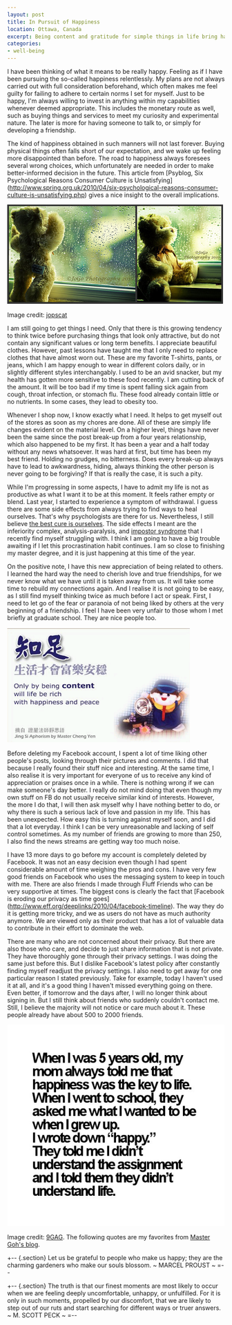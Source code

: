 ```yaml
---
layout: post
title: In Pursuit of Happiness
location: Ottawa, Canada
excerpt: Being content and gratitude for simple things in life bring happiness.
categories:
- well-being
---
```


I have been thinking of what it means to be really happy. Feeling as if I have been pursuing the so-called happiness relentlessly. My plans are not always carried out with full consideration beforehand, which often makes me feel guilty for failing to adhere to certain norms I set for myself. Just to be happy, I'm always willing to invest in anything within my capabilities whenever deemed appropriate. This includes the monetary route as well, such as buying things and services to meet my curiosity and experimental nature. The later is more for having someone to talk to, or simply for developing a friendship. 

The kind of happiness obtained in such manners will not last forever. Buying physical things often falls short of our expectation, and we wake up feeling more disappointed than before. The road to happiness always foresees several wrong choices, which unfortunately are needed in order to make better-informed decision in the future. This article from [Psyblog, Six Psychological Reasons Consumer Culture is Unsatisfying] (http://www.spring.org.uk/2010/04/six-psychological-reasons-consumer-culture-is-unsatisfying.php) gives a nice insight to the overall implications. 

![alt rainybear](/images/rainybear.jpg "Wishing for a Miracle") 

Image credit: [jopscat](http://www.flickr.com/photos/jopscat/)

I am still going to get things I need. Only that there is this growing tendency to think twice before purchasing things that look only attractive, but do not contain any significant values or long term benefits. I appreciate beautiful clothes. However, past lessons have taught me that I only need to replace clothes that have almost worn out. These are my favorite T-shirts, pants, or jeans, which I am happy enough to wear in different colors daily, or in slightly different styles interchangably. I used to be an avid snacker, but my health has gotten more sensitive to these food recently. I am cutting back of the amount. It will be too bad if my time is spent falling sick again from cough, throat infection, or stomach flu. These food already contain little or no nutrients. In some cases, they lead to obesity too. 

Whenever I shop now, I know exactly what I need. It helps to get myself out of the stores as soon as my chores are done. All of these are simply life changes evident on the material level. On a higher level, things have never been the same since the post break-up from a four years relationship, which also happened to be my first. It has been a year and a half today without any news whatsoever. It was hard at first, but time has been my best friend. Holding no grudges, no bitterness. Does every break-up always have to lead to awkwardness, hiding, always thinking the other person is never going to be forgiving? If that is really the case, it is such a pity.

While I'm progressing in some aspects, I have to admit my life is not as productive as what I want it to be at this moment. It feels rather empty or blend. Last year, I started to experience a symptom of withdrawal. I guess there are some side effects from always trying to find ways to heal ourselves. That's why psychologists are there for us. Nevertheless, I still believe [the best cure is ourselves](http://fengshuiforward.com/330/the-most-powerful-cure-ourselves/). The side effects I meant are the inferiority complex, analysis-paralysis, and [impostor syndrome](http://en.wikipedia.org/wiki/Impostor_syndrome) that I recently find myself struggling with. I think I am going to have a big trouble awaiting if I let this procrastination habit continues. I am so close to finishing my master degree, and it is just happening at this time of the year. 

On the positive note, I have this new appreciation of being related to others. I learned the hard way the need to cherish love and true friendships, for we never know what we have until it is taken away from us. It will take some time to rebuild my connections again. And I realise it is not going to be easy, as I still find myself thinking twice as much before I act or speak. First, I need to let go of the fear or paranoia of not being liked by others at the very beginning of a friendship. I feel I have been very unfair to those whom I met briefly at graduate school. They are nice people too.

![alt contentment](/images/contentment.png "Being Content") 

Before deleting my Facebook account, I spent a lot of time liking other people's posts, looking through their pictures and comments. I did that because I really found their stuff nice and interesting. At the same time, I also realise it is very important for everyone of us to receive any kind of appreciation or praises once in a while. There is nothing wrong if we can make someone's day better. I really do not mind doing that even though my own stuff on FB do not usually receive similar kind of interests. However, the more I do that, I will then ask myself why I have nothing better to do, or why there is such a serious lack of love and passion in my life. This has been unexpected. How easy this is turning against myself soon, and I did that a lot everyday. I think I can be very unreasonable and lacking of self control sometimes. As my number of friends are growing to more than 250, I also find the news streams are getting way too much noise. 

I have 13 more days to go before my account is completely deleted by Facebook. It was not an easy decision even though I had spent considerable amount of time weighing the pros and cons. I have very few good friends on Facebook who uses the messaging system to keep in touch with me. There are also friends I made through Fluff Friends who can be very supportive at times. The biggest cons is clearly the fact that [Facebook is eroding our privacy as time goes] (http://www.eff.org/deeplinks/2010/04/facebook-timeline). The way they do it is getting more tricky, and we as users do not have as much authority anymore. We are viewed only as their product that has a lot of valuable data to contribute in their effort to dominate the web. 

There are many who are not concerned about their privacy. But there are also those who care, and decide to just share information that is not private. They have thoroughly gone through their privacy settings. I was doing the same just before this. But I dislike Facebook's latest policy after constantly finding myself readjust the privacy settings. I also need to get away for one particular reason I stated previously. Take for example, today I haven't used it at all, and it's a good thing I haven't missed everything going on there. Even better, if tomorrow and the days after, I will no longer think about signing in. But I still think about friends who suddenly couldn't contact me. Still, I believe the majority will not notice or care much about it. These people already have about 500 to 2000 friends. 

![alt happiness](/images/happy.jpg "I just want to be happy") 

Image credit: [9GAG](http://ray.9gag.com/). The following quotes are my favorites from [Master Goh's blog](http://destinyxplorer.blogspot.com/).

+-- {.section}
Let us be grateful to people who make us happy; they are the charming gardeners who make our souls blossom. 
~ MARCEL PROUST ~
=--

+-- {.section}
The truth is that our finest moments are most likely to occur when we are feeling deeply uncomfortable, unhappy, or unfulfilled. For it is only in such moments, propelled by our discomfort, that we are likely to step out of our ruts and start searching for different ways or truer answers. ~ M. SCOTT PECK ~
=--

